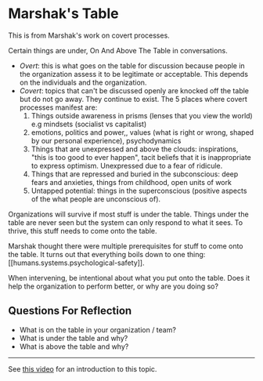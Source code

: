 # Marshak's Table

This is from Marshak's work on covert processes.

Certain things are under, On And Above The Table in conversations.

- _Overt_: this is what goes on the table for discussion because people in the organization assess it to be legitimate or acceptable. This depends on the individuals and the organization.
- _Covert_: topics that can't be discussed openly are knocked off the table but do not go away. They continue to exist. The 5 places where covert processes manifest are:
  1. Things outside awareness in prisms (lenses that you view the world) e.g mindsets (socialist vs capitalist)
  2. emotions, politics and power,, values (what is right or wrong, shaped by our personal experience), psychodynamics
  3. Things that are unexpressed and above the clouds: inspirations, "this is too good to ever happen", tacit beliefs that it is inappropriate to express optimism. Unexpressed due to a fear of ridicule.
  4. Things that are repressed and buried in the subconscious: deep fears and anxieties, things from childhood, open units of work
  5. Untapped potential: things in the superconscious (positive aspects of the what people are unconscious of).

Organizations will survive if most stuff is under the table. Things under the table are never seen but the system can only respond to what it sees. To thrive, this stuff needs to come onto the table.

Marshak thought there were multiple prerequisites for stuff to come onto the table. It turns out that everything boils down to one thing: [[humans.systems.psychological-safety]].

When intervening, be intentional about what you put onto the table. Does it help the organization to perform better, or why are you doing so?

## Questions For Reflection

- What is on the table in your organization / team?
- What is under the table and why?
- What is above the table and why?

* * *

See [this video](https://www.youtube.com/watch?v=76tllNnzuOc) for an introduction to this topic.

